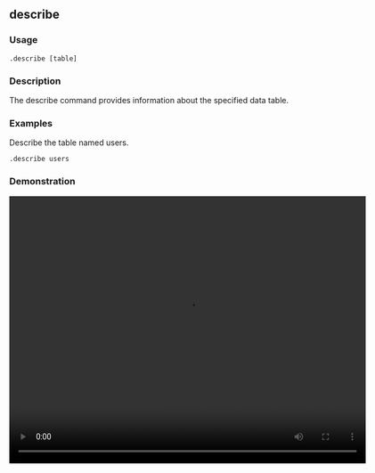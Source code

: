 ## describe

### Usage

```text
.describe [table]
```

### Description

The describe command provides information about the specified data table.

### Examples

Describe the table named users.

```text
.describe users
```

### Demonstration

<video width="640" height="480" controls>
  <source src="./demo.webm" type="video/webm">
  Your browser does not support the video tag.
</video>

